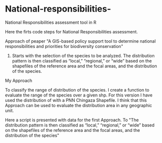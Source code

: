 # National-responsibilities-

National Responsibilities assessment tool in R

Here the firts code steps for National Responsibilities assessment. 


Approach of peaper "A GIS-based policy support tool to determine national responsibilities and priorities for biodiversity conservation" 

1) Starts with the selection of the species to be analyzed. The distribution pattern is then classified as “local,” “regional,” or “wide” based on the shapefiles of the reference area and the focal areas, and the distribution of the species. 
  

My Approach 

To classify the range of distribution of the species. I create a function to evaluate the range of the species over a given shp.
For this version I have used the distribution of with a PNN Chingaza Shapefile. I think that this Approach can be used to evaluate the distribution area in any geographic unit. 



Here a script is presented with data for the first Approach. To "The distribution pattern is then classified as “local,” “regional,” or “wide” based on the shapefiles of the reference area and the focal areas, and the distribution of the species"





